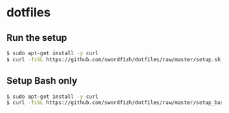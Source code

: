 # dotfiles

## Run the setup
```sh
$ sudo apt-get install -y curl
$ curl -fsSL https://github.com/swordf1zh/dotfiles/raw/master/setup.sh | sudo bash
```

## Setup Bash only
```sh
$ sudo apt-get install -y curl
$ curl -fsSL https://github.com/swordf1zh/dotfiles/raw/master/setup_bash_only.sh | bash
```